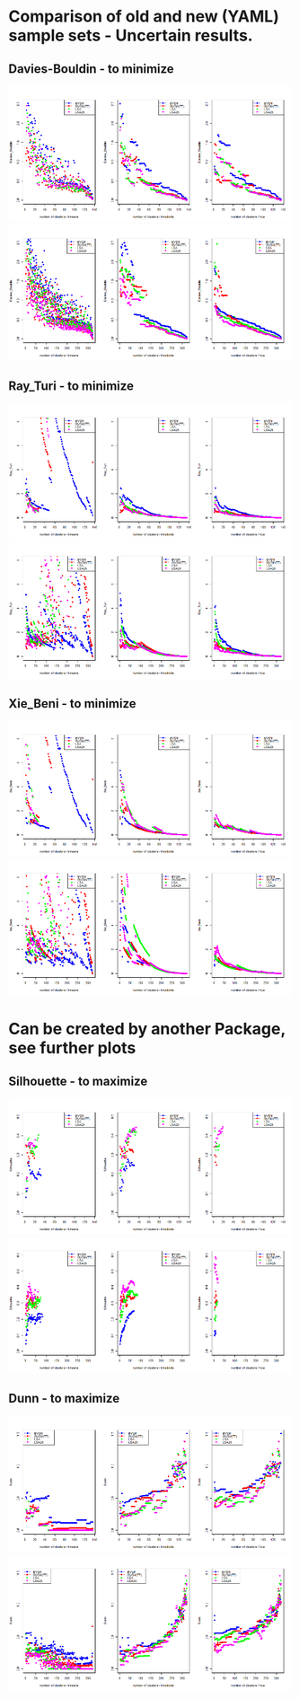 
# Comparison of old and new (YAML) sample sets - Uncertain results.

## Davies-Bouldin - to minimize
![](clusterCrit/4.png)
![](clusterCrit/4yaml.png)

## Ray_Turi - to minimize
![](clusterCrit/8.png)
![](clusterCrit/8yaml.png)

## Xie_Beni - to minimize
![](clusterCrit/13.png)
![](clusterCrit/13yaml.png)

# Can be created by another Package, see further plots
## Silhouette - to maximize
![](clusterCrit/10.png)
![](clusterCrit/10yaml.png)

## Dunn - to maximize
![](clusterCrit/5.png)
![](clusterCrit/5yaml.png)
